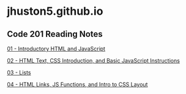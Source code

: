 # jhuston5.github.io

## Code 201 Reading Notes

[01 - Introductory HTML and JavaScript](https://github.com/jhuston5/jhuston5.github.io-reading-notes/blob/main/Read-01.md)

[02 - HTML Text, CSS Introduction, and Basic JavaScript Instructions](https://github.com/jhuston5/jhuston5.github.io-reading-notes/blob/main/Read-02.md)

[03 - Lists](https://github.com/jhuston5/jhuston5.github.io-reading-notes/blob/main/Read-03.md)

[04 - HTML Links, JS Functions, and Intro to CSS Layout](https://github.com/jhuston5/jhuston5.github.io-reading-notes/blob/main/Read-04.md)